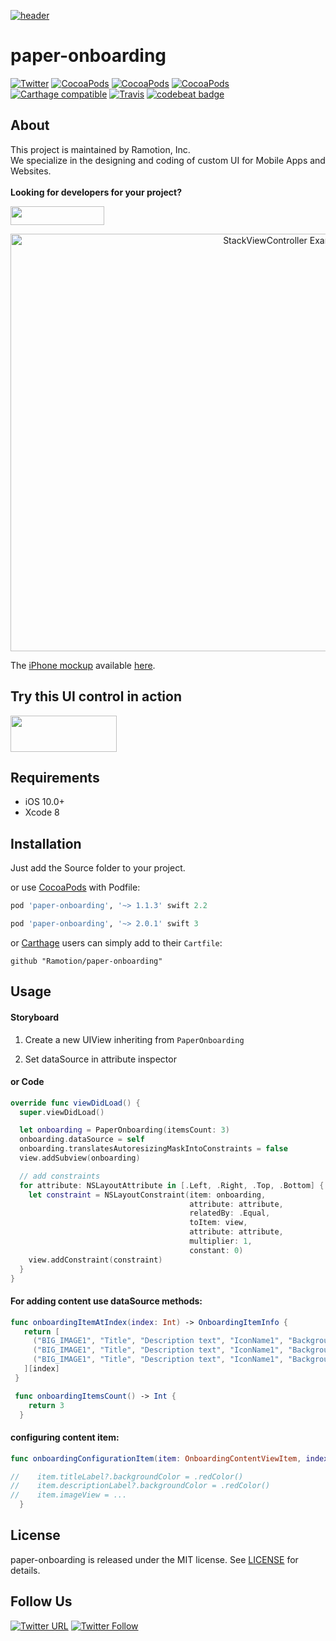 [![header](https://raw.githubusercontent.com/Ramotion/paper-onboarding/master/header.png)](https://business.ramotion.com?utm_source=gthb&utm_medium=special&utm_campaign=paper-onboarding-logo)

# paper-onboarding
[![Twitter](https://img.shields.io/badge/Twitter-@Ramotion-blue.svg?style=flat)](http://twitter.com/Ramotion)
[![CocoaPods](https://img.shields.io/cocoapods/p/paper-onboarding.svg)](https://cocoapods.org/pods/paper-onboarding)
[![CocoaPods](https://img.shields.io/cocoapods/v/paper-onboarding.svg)](http://cocoapods.org/pods/paper-onboarding)
[![CocoaPods](https://img.shields.io/cocoapods/metrics/doc-percent/paper-onboarding.svg)](https://cdn.rawgit.com/Ramotion/paper-onboarding/master/docs/index.html)
[![Carthage compatible](https://img.shields.io/badge/Carthage-compatible-4BC51D.svg?style=flat)](https://github.com/Ramotion/paper-onboarding)
[![Travis](https://img.shields.io/travis/Ramotion/paper-onboarding.svg)](https://travis-ci.org/Ramotion/paper-onboarding)
[![codebeat badge](https://codebeat.co/badges/d06237c6-6ff7-4560-9602-b6cc65063383)](https://codebeat.co/projects/github-com-ramotion-paper-onboarding)


## About
This project is maintained by Ramotion, Inc.<br>
We specialize in the designing and coding of custom UI for Mobile Apps and Websites.<br><br>**Looking for developers for your project?** 

<a href="http://business.ramotion.com?utm_source=gthb&utm_medium=special&utm_campaign=paper-onboarding-contact-us/#Get_in_Touch" > <img src="https://github.com/Ramotion/navigation-stack/raw/master/contact_our_team@2x.png" width="150" height="30"></a>

<p align="center">
<a href="https://dribbble.com/shots/2694049-iOS-Pagination-Controller-Open-Source"><img src="https://raw.githubusercontent.com/Ramotion/paper-onboarding/master/preview.gif" width="890" height="668" alt="StackViewController Example App" /></a>
</p>

The [iPhone mockup](https://store.ramotion.com?utm_source=gthb&utm_medium=special&utm_campaign=paper-onboarding) available [here](https://store.ramotion.com?utm_source=gthb&utm_medium=special&utm_campaign=paper-onboarding).

## Try this UI control in action

<a href="https://itunes.apple.com/app/apple-store/id1182360240?pt=550053&ct=gthb-paper-onboarding&mt=8"><img src="https://github.com/Ramotion/navigation-stack/raw/master/Download_on_the_App_Store_Badge_US-UK_135x40.png" width="170" height="58"></a>

## Requirements

- iOS 10.0+
- Xcode 8

## Installation

Just add the Source folder to your project.

or use [CocoaPods](https://cocoapods.org) with Podfile:
``` ruby
pod 'paper-onboarding', '~> 1.1.3' swift 2.2

pod 'paper-onboarding', '~> 2.0.1' swift 3
```

or [Carthage](https://github.com/Carthage/Carthage) users can simply add to their `Cartfile`:
```
github "Ramotion/paper-onboarding"
```

## Usage

#### Storyboard

1) Create a new UIView inheriting from ```PaperOnboarding```

2) Set dataSource in attribute inspector

#### or Code

``` swift
override func viewDidLoad() {
  super.viewDidLoad()

  let onboarding = PaperOnboarding(itemsCount: 3)
  onboarding.dataSource = self
  onboarding.translatesAutoresizingMaskIntoConstraints = false
  view.addSubview(onboarding)

  // add constraints
  for attribute: NSLayoutAttribute in [.Left, .Right, .Top, .Bottom] {
    let constraint = NSLayoutConstraint(item: onboarding,
                                        attribute: attribute,
                                        relatedBy: .Equal,
                                        toItem: view,
                                        attribute: attribute,
                                        multiplier: 1,
                                        constant: 0)
    view.addConstraint(constraint)
  }
}
```

#### For adding content use dataSource methods:

``` swift
func onboardingItemAtIndex(index: Int) -> OnboardingItemInfo {
   return [
     ("BIG_IMAGE1", "Title", "Description text", "IconName1", "BackgroundColor", textColor, DescriptionColor, textFont, DescriptionFont),
     ("BIG_IMAGE1", "Title", "Description text", "IconName1", "BackgroundColor", textColor, DescriptionColor, textFont, DescriptionFont),
     ("BIG_IMAGE1", "Title", "Description text", "IconName1", "BackgroundColor", textColor, DescriptionColor, textFont, DescriptionFont)
   ][index]
 }

 func onboardingItemsCount() -> Int {
    return 3
  }

```

#### configuring content item:

``` swift
func onboardingConfigurationItem(item: OnboardingContentViewItem, index: Int) {

//    item.titleLabel?.backgroundColor = .redColor()
//    item.descriptionLabel?.backgroundColor = .redColor()
//    item.imageView = ...
  }
```
## License

paper-onboarding is released under the MIT license.
See [LICENSE](./LICENSE) for details.


## Follow Us

[![Twitter URL](https://img.shields.io/twitter/url/http/shields.io.svg?style=social)](https://twitter.com/intent/tweet?text=https://github.com/ramotion/paper-onboarding)
[![Twitter Follow](https://img.shields.io/twitter/follow/ramotion.svg?style=social)](https://twitter.com/ramotion)
